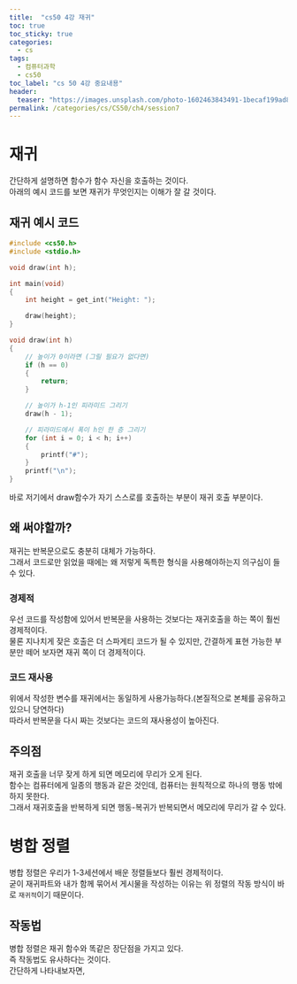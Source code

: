 ```yaml
---
title:  "cs50 4강 재귀"
toc: true
toc_sticky: true
categories:
  - cs
tags:
  - 컴퓨터과학
  - cs50
toc_label: "cs 50 4강 중요내용"
header:
  teaser: "https://images.unsplash.com/photo-1602463843491-1becaf199ad8?q=80&w=2660&auto=format&fit=crop&ixlib=rb-4.0.3&ixid=M3wxMjA3fDB8MHxwaG90by1wYWdlfHx8fGVufDB8fHx8fA%3D%3D"
permalink: /categories/cs/CS50/ch4/session7
---
```

# 재귀
간단하게 설명하면 함수가 함수 자신을 호출하는 것이다.<br>
아래의 예시 코드를 보면 재귀가 무엇인지는 이해가 잘 갈 것이다.
## 재귀 예시 코드

```c
#include <cs50.h>
#include <stdio.h>

void draw(int h);

int main(void)
{
    int height = get_int("Height: ");

    draw(height);
}

void draw(int h)
{
    // 높이가 0이라면 (그릴 필요가 없다면)
    if (h == 0)
    {
        return;
    }

    // 높이가 h-1인 피라미드 그리기
    draw(h - 1);

    // 피라미드에서 폭이 h인 한 층 그리기
    for (int i = 0; i < h; i++)
    {
        printf("#");
    }
    printf("\n");
}
```

바로 저기에서 draw함수가 자기 스스로를 호출하는 부분이 재귀 호출 부분이다.
## 왜 써야할까?
재귀는 반복문으로도 충분히 대체가 가능하다.<br>
그래서 코드로만 읽었을 때에는 왜 저렇게 독특한 형식을 사용해야하는지 의구심이 들 수 있다.<br>
### 경제적
우선 코드를 작성함에 있어서 반복문을 사용하는 것보다는 재귀호출을 하는 쪽이 훨씬 경제적이다.<br>
물론 지나치게 잦은 호출은 더 스파게티 코드가 될 수 있지만, 간결하게 표현 가능한 부분만 떼어 보자면 재귀 쪽이 더 경제적이다.
### 코드 재사용
위에서 작성한 변수를 재귀에서는 동일하게 사용가능하다.(본질적으로 본체를 공유하고 있으니 당연하다)<br>
따라서 반복문을 다시 짜는 것보다는 코드의 재사용성이 높아진다.
## 주의점
재귀 호출을 너무 잦게 하게 되면 메모리에 무리가 오게 된다.<br>
함수는 컴퓨터에게 일종의 행동과 같은 것인데, 컴퓨터는 원칙적으로 하나의 행동 밖에 하지 못한다.<br>
그래서 재귀호출을 반복하게 되면 행동-복귀가 반복되면서 메모리에 무리가 갈 수 있다.
# 병합 정렬
병합 정렬은 우리가 1-3세션에서 배운 정렬들보다 훨씬 경제적이다.<br>
굳이 재귀파트와 내가 함께 묶어서 게시물을 작성하는 이유는 위 정렬의 작동 방식이 바로 `재귀적`이기 때문이다.
## 작동법
병합 정렬은 재귀 함수와 똑같은 장단점을 가지고 있다.<br>
즉 작동법도 유사하다는 것이다.<br>
간단하게 나타내보자면, 